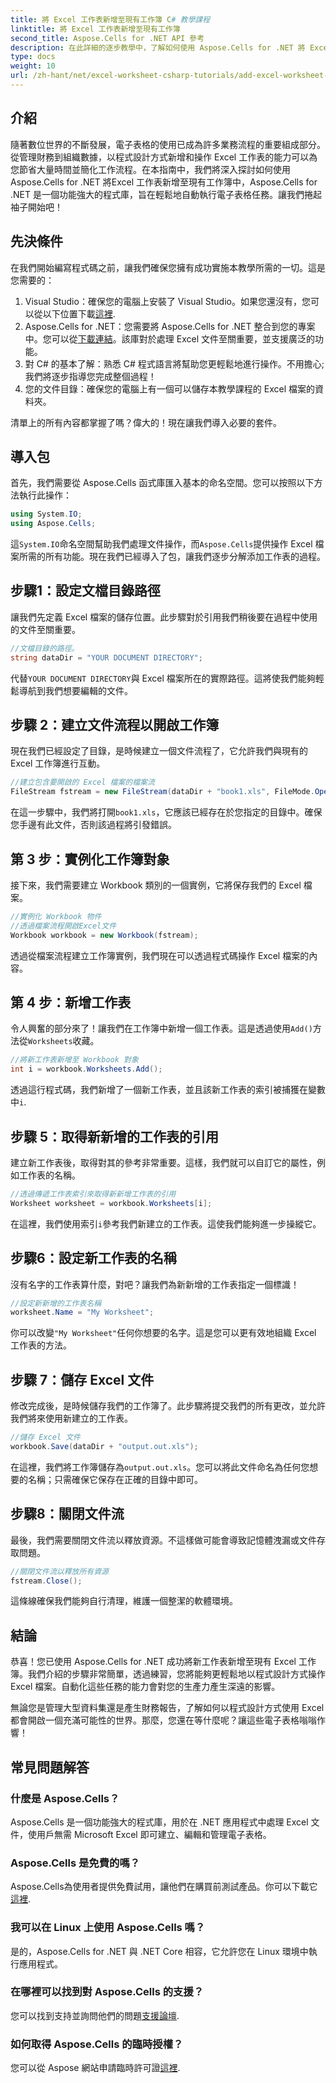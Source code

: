 ```yaml
---
title: 將 Excel 工作表新增至現有工作簿 C# 教學課程
linktitle: 將 Excel 工作表新增至現有工作簿
second_title: Aspose.Cells for .NET API 參考
description: 在此詳細的逐步教學中，了解如何使用 Aspose.Cells for .NET 將 Excel 工作表新增至現有工作簿。
type: docs
weight: 10
url: /zh-hant/net/excel-worksheet-csharp-tutorials/add-excel-worksheet-to-existing-workbook-csharp-tutorial/
---
```

## 介紹

隨著數位世界的不斷發展，電子表格的使用已成為許多業務流程的重要組成部分。從管理財務到組織數據，以程式設計方式新增和操作 Excel 工作表的能力可以為您節省大量時間並簡化工作流程。在本指南中，我們將深入探討如何使用Aspose.Cells for .NET 將Excel 工作表新增至現有工作簿中，Aspose.Cells for .NET 是一個功能強大的程式庫，旨在輕鬆地自動執行電子表格任務。讓我們捲起袖子開始吧！

## 先決條件

在我們開始編寫程式碼之前，讓我們確保您擁有成功實施本教學所需的一切。這是您需要的：

1.  Visual Studio：確保您的電腦上安裝了 Visual Studio。如果您還沒有，您可以從以下位置下載[這裡](https://visualstudio.microsoft.com/vs/).
2. Aspose.Cells for .NET：您需要將 Aspose.Cells for .NET 整合到您的專案中。您可以從[下載連結](https://releases.aspose.com/cells/net/)。該庫對於處理 Excel 文件至關重要，並支援廣泛的功能。
3. 對 C# 的基本了解：熟悉 C# 程式語言將幫助您更輕鬆地進行操作。不用擔心;我們將逐步指導您完成整個過程！
4. 您的文件目錄：確保您的電腦上有一個可以儲存本教學課程的 Excel 檔案的資料夾。 

清單上的所有內容都掌握了嗎？偉大的！現在讓我們導入必要的套件。

## 導入包

首先，我們需要從 Aspose.Cells 函式庫匯入基本的命名空間。您可以按照以下方法執行此操作：

```csharp
using System.IO;
using Aspose.Cells;
```

這`System.IO`命名空間幫助我們處理文件操作，而`Aspose.Cells`提供操作 Excel 檔案所需的所有功能。現在我們已經導入了包，讓我們逐步分解添加工作表的過程。

## 步驟1：設定文檔目錄路徑

讓我們先定義 Excel 檔案的儲存位置。此步驟對於引用我們稍後要在過程中使用的文件至關重要。

```csharp
//文檔目錄的路徑。
string dataDir = "YOUR DOCUMENT DIRECTORY";
```

代替`YOUR DOCUMENT DIRECTORY`與 Excel 檔案所在的實際路徑。這將使我們能夠輕鬆導航到我們想要編輯的文件。

## 步驟 2：建立文件流程以開啟工作簿

現在我們已經設定了目錄，是時候建立一個文件流程了，它允許我們與現有的 Excel 工作簿進行互動。

```csharp
//建立包含要開啟的 Excel 檔案的檔案流
FileStream fstream = new FileStream(dataDir + "book1.xls", FileMode.Open);
```

在這一步驟中，我們將打開`book1.xls`，它應該已經存在於您指定的目錄中。確保您手邊有此文件，否則該過程將引發錯誤。

## 第 3 步：實例化工作簿對象

接下來，我們需要建立 Workbook 類別的一個實例，它將保存我們的 Excel 檔案。

```csharp
//實例化 Workbook 物件
//透過檔案流程開啟Excel文件
Workbook workbook = new Workbook(fstream);
```

透過從檔案流程建立工作簿實例，我們現在可以透過程式碼操作 Excel 檔案的內容。

## 第 4 步：新增工作表

令人興奮的部分來了！讓我們在工作簿中新增一個工作表。這是透過使用`Add()`方法從`Worksheets`收藏。

```csharp
//將新工作表新增至 Workbook 對象
int i = workbook.Worksheets.Add();
```

透過這行程式碼，我們新增了一個新工作表，並且該新工作表的索引被捕獲在變數中`i`.

## 步驟 5：取得新新增的工作表的引用

建立新工作表後，取得對其的參考非常重要。這樣，我們就可以自訂它的屬性，例如工作表的名稱。

```csharp
//透過傳遞工作表索引來取得新新增工作表的引用
Worksheet worksheet = workbook.Worksheets[i];
```

在這裡，我們使用索引`i`參考我們新建立的工作表。這使我們能夠進一步操縱它。

## 步驟6：設定新工作表的名稱

沒有名字的工作表算什麼，對吧？讓我們為新新增的工作表指定一個標識！

```csharp
//設定新新增的工作表名稱
worksheet.Name = "My Worksheet";
```

你可以改變`"My Worksheet"`任何你想要的名字。這是您可以更有效地組織 Excel 工作表的方法。

## 步驟 7：儲存 Excel 文件

修改完成後，是時候儲存我們的工作簿了。此步驟將提交我們的所有更改，並允許我們將來使用新建立的工作表。

```csharp
//儲存 Excel 文件
workbook.Save(dataDir + "output.out.xls");
```

在這裡，我們將工作簿儲存為`output.out.xls`。您可以將此文件命名為任何您想要的名稱；只需確保它保存在正確的目錄中即可。

## 步驟8：關閉文件流

最後，我們需要關閉文件流以釋放資源。不這樣做可能會導致記憶體洩漏或文件存取問題。

```csharp
//關閉文件流以釋放所有資源
fstream.Close();
```

這條線確保我們能夠自行清理，維護一個整潔的軟體環境。

## 結論

恭喜！您已使用 Aspose.Cells for .NET 成功將新工作表新增至現有 Excel 工作簿。我們介紹的步驟非常簡單，透過練習，您將能夠更輕鬆地以程式設計方式操作 Excel 檔案。自動化這些任務的能力會對您的生產力產生深遠的影響。

無論您是管理大型資料集還是產生財務報告，了解如何以程式設計方式使用 Excel 都會開啟一個充滿可能性的世界。那麼，您還在等什麼呢？讓這些電子表格嗡嗡作響！

## 常見問題解答

### 什麼是 Aspose.Cells？
Aspose.Cells 是一個功能強大的程式庫，用於在 .NET 應用程式中處理 Excel 文件，使用戶無需 Microsoft Excel 即可建立、編輯和管理電子表格。

### Aspose.Cells 是免費的嗎？
 Aspose.Cells為使用者提供免費試用，讓他們在購買前測試產品。你可以下載它[這裡](https://releases.aspose.com/cells/net/).

### 我可以在 Linux 上使用 Aspose.Cells 嗎？
是的，Aspose.Cells for .NET 與 .NET Core 相容，它允許您在 Linux 環境中執行應用程式。

### 在哪裡可以找到對 Aspose.Cells 的支援？
您可以找到支持並詢問他們的問題[支援論壇](https://forum.aspose.com/c/cells/9).

### 如何取得 Aspose.Cells 的臨時授權？
您可以從 Aspose 網站申請臨時許可證[這裡](https://purchase.aspose.com/temporary-license/).